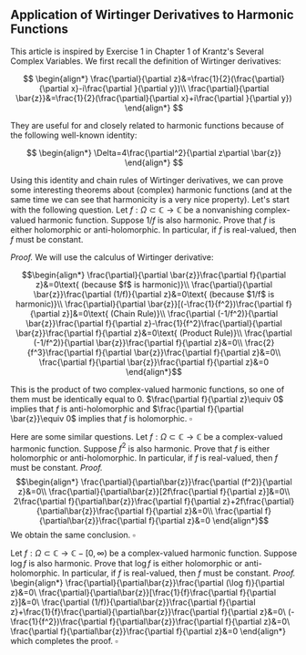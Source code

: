 ## Application of Wirtinger Derivatives to Harmonic Functions

This article is inspired by Exercise 1 in Chapter 1 of Krantz's Several Complex Variables. We first recall the definition of Wirtinger derivatives:

$$
\begin{align*}
    \frac{\partial}{\partial z}&=\frac{1}{2}(\frac{\partial}{\partial x}-i\frac{\partial }{\partial y})\\
    \frac{\partial}{\partial \bar{z}}&=\frac{1}{2}(\frac{\partial}{\partial x}+i\frac{\partial }{\partial y})
\end{align*}
$$

They are useful for and closely related to harmonic functions because of the following well-known identity:

$$
\begin{align*}
\Delta=4\frac{\partial^2}{\partial z\partial \bar{z}}
\end{align*}
$$

Using this identity and chain rules of Wirtinger derivatives, we can prove some interesting theorems about (complex) harmonic functions (and at the same time we can see that harmonicity is a very nice property). Let's start with the following question. Let $f:\Omega\subset\mathbb{C}\rightarrow \mathbb{C}$ be a nonvanishing complex-valued harmonic function. Suppose $1/f$ is also harmonic. Prove that $f$ is either holomorphic or anti-holomorphic. In particular, if $f$ is real-valued, then $f$ must be constant.

*Proof.* We will use the calculus of Wirtinger derivative:

$$\begin{align*}
        \frac{\partial}{\partial \bar{z}}\frac{\partial f}{\partial z}&=0\text{ (because $f$ is harmonic)}\\
        \frac{\partial}{\partial \bar{z}}\frac{\partial (1/f)}{\partial z}&=0\text{ (because $1/f$ is harmonic)}\\
        \frac{\partial}{\partial \bar{z}}[(-\frac{1}{f^2})\frac{\partial f}{\partial z}]&=0\text{ (Chain Rule)}\\
        \frac{\partial (-1/f^2)}{\partial \bar{z}}\frac{\partial f}{\partial z}-\frac{1}{f^2}\frac{\partial}{\partial \bar{z}}\frac{\partial f}{\partial z}&=0\text{ (Product Rule)}\\
        \frac{\partial (-1/f^2)}{\partial \bar{z}}\frac{\partial f}{\partial z}&=0\\
        \frac{2}{f^3}\frac{\partial f}{\partial \bar{z}}\frac{\partial f}{\partial z}&=0\\
        \frac{\partial f}{\partial \bar{z}}\frac{\partial f}{\partial z}&=0
    \end{align*}$$
    
This is the product of two complex-valued harmonic functions, so one of them must be identically equal to $0$. $\frac{\partial f}{\partial z}\equiv 0$ implies that $f$ is anti-holomorphic and $\frac{\partial f}{\partial \bar{z}}\equiv 0$ implies that $f$ is holomorphic. $\square$

Here are some similar questions. Let $f:\Omega\subset\mathbb{C}\rightarrow \mathbb{C}$ be a complex-valued harmonic function. Suppose $f^2$ is also harmonic. Prove that $f$ is either holomorphic or anti-holomorphic. In particular, if $f$ is real-valued, then $f$ must be constant.
*Proof.* $$\begin{align*}
        \frac{\partial}{\partial\bar{z}}\frac{\partial (f^2)}{\partial z}&=0\\
        \frac{\partial}{\partial\bar{z}}[2f\frac{\partial f}{\partial z}]&=0\\
        2\frac{\partial f}{\partial\bar{z}}\frac{\partial f}{\partial z}+2f\frac{\partial}{\partial\bar{z}}\frac{\partial f}{\partial z}&=0\\
        \frac{\partial f}{\partial\bar{z}}\frac{\partial f}{\partial z}&=0
    \end{align*}$$
    We obtain the same conclusion. $\square$
    
Let $f:\Omega\subset\mathbb{C}\rightarrow \mathbb{C}-[0,\infty)$ be a complex-valued harmonic function. Suppose $\log f$ is also harmonic. Prove that $\log f$ is either holomorphic or anti-holomorphic. In particular, if $f$ is real-valued, then $f$ must be constant.
*Proof.* \begin{align*}
        \frac{\partial}{\partial\bar{z}}\frac{\partial (\log f)}{\partial z}&=0\\
        \frac{\partial}{\partial\bar{z}}[\frac{1}{f}\frac{\partial f}{\partial z}]&=0\\
        \frac{\partial (1/f)}{\partial\bar{z}}\frac{\partial f}{\partial z}+\frac{1}{f}\frac{\partial}{\partial\bar{z}}\frac{\partial f}{\partial z}&=0\\
        (-\frac{1}{f^2})\frac{\partial f}{\partial\bar{z}}\frac{\partial f}{\partial z}&=0\\
        \frac{\partial f}{\partial\bar{z}}\frac{\partial f}{\partial z}&=0
    \end{align*}
which completes the proof. $\square$
